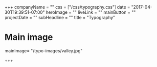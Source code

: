 +++
companyName = ""
css = ["/css/typography.css"]
date = "2017-04-30T19:39:51-07:00"
heroImage = ""
liveLink = ""
mainButton = ""
projectDate = ""
subHeadline = ""
title = "Typography"

# Main image
mainImage= "/typo-images/valley.jpg"

+++
